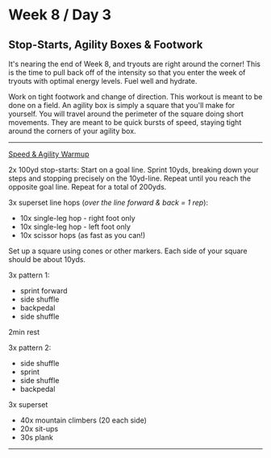 # Week 8 / Day 3

## Stop-Starts, Agility Boxes & Footwork
It's nearing the end of Week 8, and tryouts are right around the corner! This is the time to pull back off of the intensity so that you enter the week of tryouts with optimal energy levels. Fuel well and hydrate.

Work on tight footwork and change of direction. This workout is meant to be done on a field. An agility box is simply a square that you'll make for yourself. You will travel around the perimeter of the square doing short movements. They are meant to be quick bursts of speed, staying tight around the corners of your agility box.

---------

[Speed & Agility Warmup](./speed_warmup.md)

2x 100yd stop-starts:
Start on a goal line. Sprint 10yds, breaking down your steps and stopping precisely on the 10yd-line. Repeat until you reach the opposite goal line. Repeat for a total of 200yds.

3x superset line hops (*over the line forward & back = 1 rep*):
- 10x single-leg hop - right foot only
- 10x single-leg hop - left foot only
- 10x scissor hops (as fast as you can!)

Set up a square using cones or other markers. Each side of your square should be about 10yds.

3x pattern 1:
- sprint forward
- side shuffle
- backpedal
- side shuffle

2min rest

3x pattern 2:
- side shuffle
- sprint
- side shuffle
- backpedal

3x superset
- 40x mountain climbers (20 each side)
- 20x sit-ups
- 30s plank
---------